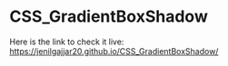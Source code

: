 # CSS_GradientBoxShadow

Here is the link to check it live: https://jenilgajjar20.github.io/CSS_GradientBoxShadow/
